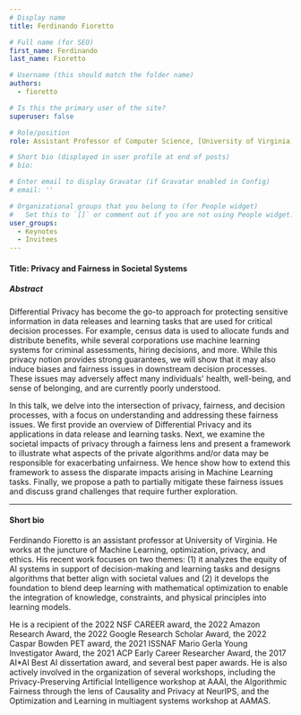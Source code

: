 ```yaml
---
# Display name
title: Ferdinando Fioretto

# Full name (for SEO)
first_name: Ferdinando
last_name: Fioretto

# Username (this should match the folder name)
authors:
  - fioretto

# Is this the primary user of the site?
superuser: false

# Role/position
role: Assistant Professor of Computer Science, [University of Virginia](https://engineering.virginia.edu/departments/computer-scienc)

# Short bio (displayed in user profile at end of posts)
# bio: 

# Enter email to display Gravatar (if Gravatar enabled in Config)
# email: ''

# Organizational groups that you belong to (for People widget)
#   Set this to `[]` or comment out if you are not using People widget.
user_groups:
  - Keynotes
  - Invitees
---
```


#### Title: Privacy and Fairness in Societal Systems

##### Abstract
Differential Privacy has become the go-to approach for protecting sensitive information in data releases and learning tasks that are used for critical decision processes. For example, census data is used to allocate funds and distribute benefits, while several corporations use machine learning systems for criminal assessments, hiring decisions, and more. While this privacy notion provides strong guarantees, we will show that it may also induce biases and fairness issues in downstream decision processes. These issues may adversely affect many individuals' health, well-being, and sense of belonging, and are currently poorly understood.
        
In this talk, we delve into the intersection of privacy, fairness, and decision processes, with a focus on understanding and addressing these fairness issues. We first provide an overview of Differential Privacy and its applications in data release and learning tasks. Next, we examine the societal impacts of privacy through a fairness lens and present a framework to illustrate what aspects of the private algorithms and/or data may be responsible for exacerbating unfairness. We hence show how to extend this framework to assess the disparate impacts arising in Machine Learning tasks. Finally, we propose a path to partially mitigate these fairness issues and discuss grand challenges that require further exploration.

---
#### Short bio
Ferdinando Fioretto is an assistant professor at University of Virginia. He works at the juncture of Machine Learning, optimization, privacy, and ethics. His recent work focuses on two themes: (1) it analyzes the equity of AI systems in support of decision-making and learning tasks and designs algorithms that better align with societal values and (2) it develops the foundation to blend deep learning with mathematical optimization to enable the integration of knowledge, constraints, and physical principles into learning models.

He is a recipient of the 2022 NSF CAREER award, the 2022 Amazon Research Award, the 2022 Google Research Scholar Award, the 2022 Caspar Bowden PET award, the 2021 ISSNAF Mario Gerla Young Investigator Award, the 2021 ACP Early Career Researcher Award, the 2017 AI*AI Best AI dissertation award, and several best paper awards. He is also actively involved in the organization of several workshops, including the Privacy-Preserving Artificial Intelligence workshop at AAAI, the Algorithmic Fairness through the lens of Causality and Privacy at NeurIPS, and the Optimization and Learning in multiagent systems workshop at AAMAS.


